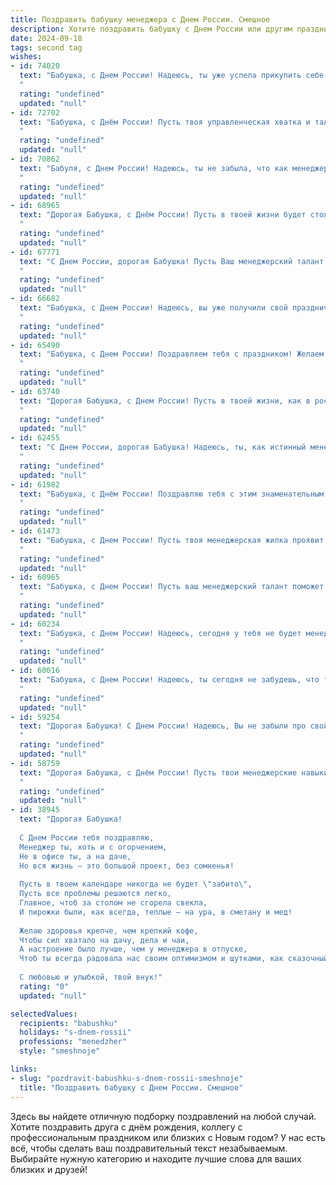 ```yaml
---
title: Поздравить бабушку менеджера с Днем России. Смешное
description: Хотите поздравить бабушку с Днем России или другим праздником? Наш ИИ создаст незабываемое поздравление, а вы обязательно выделитесь среди других.  
date: 2024-09-18
tags: second tag
wishes:
- id: 74020
  text: "Бабушка, с Днем России! Надеюсь, ты уже успела прикупить себе новую шубу - отечественного производства, конечно же! 😉  А ещё, желаю тебе крепкого здоровья, чтобы ты смогла дожить до того момента, когда наша страна станет ещё богаче и мощнее, а менеджеры перестанут бесить! 😂
  "
  rating: "undefined"
  updated: "null"
- id: 72702
  text: "Бабушка, с Днём России! Пусть твоя управленческая хватка и талант менеджера не подведут тебя в выборе самых вкусных пирожков на праздничном столе! 😉
  "
  rating: "undefined"
  updated: "null"
- id: 70862
  text: "Бабуля, с Днем России! Надеюсь, ты не забыла, что как менеджер, сегодня ты должна \"управлять\" своим настроением и держать его на позитиве!
  "
  rating: "undefined"
  updated: "null"
- id: 68965
  text: "Дорогая Бабушка, с Днём России! Пусть в твоей жизни будет столько же позитивных сделок, сколько у тебя было клиентов за всю карьеру менеджера!  😄
  "
  rating: "undefined"
  updated: "null"
- id: 67771
  text: "С Днем России, дорогая Бабушка! Пусть Ваш менеджерский талант проявится в умении с умом распорядиться всеми благами Родины - от внуков до дачных помидоров! 😜
  "
  rating: "undefined"
  updated: "null"
- id: 66682
  text: "Бабушка, с Днем России! Надеюсь, вы уже получили свой праздничный набор: матрёшку, балалайку и бесплатный билет на выступление хореографического ансамбля \"Березка\". А еще, поздравляю с тем, что вы, как опытный менеджер по жизни, успешно управляете собственной страной - семьей! 😄
  "
  rating: "undefined"
  updated: "null"
- id: 65490
  text: "Бабушка, с Днем России! Поздравляем тебя с праздником! Желаем тебе крепкого здоровья, чтобы ты могла управлять своей пенсией как настоящий менеджер - грамотно, эффективно и с максимальной выгодой! 🤣
  "
  rating: "undefined"
  updated: "null"
- id: 63740
  text: "Дорогая Бабушка, с Днем России! Пусть в твоей жизни, как в российской экономике, всегда будут стабильные доходы, а проблемы решаются с такой же эффективностью, как менеджер, управляющий страной! 😜
  "
  rating: "undefined"
  updated: "null"
- id: 62455
  text: "С Днем России, дорогая Бабушка! Надеюсь, ты, как истинный менеджер, подготовила для этой праздничной даты особую скидку на пирожки! 😉
  "
  rating: "undefined"
  updated: "null"
- id: 61982
  text: "Бабушка, с Днём России! Поздравляю тебя с этим знаменательным праздником, который, я думаю, ты, как настоящий менеджер, наверняка отмечаешь составлением плана мероприятий на предстоящую неделю 😎  Желаю тебе крепчайшего здоровья, чтобы ты была в состоянии руководить нашей большой семьёй ещё много лет!
  "
  rating: "undefined"
  updated: "null"
- id: 61473
  text: "Бабушка, с Днем России! Пусть твоя менеджерская жилка проявит себя в управлении страной, а  твоя мудрость и опыт помогут нашим россиянам пройти через любые испытания! 😂🎉
  "
  rating: "undefined"
  updated: "null"
- id: 60965
  text: "Бабушка, с Днем России! Пусть ваш менеджерский талант поможет вам заключить выгодные сделки на скидки в магазинах, а ваша дипломатичность — договориться с внуками о помощи по хозяйству! 😉
  "
  rating: "undefined"
  updated: "null"
- id: 60234
  text: "Бабушка, с Днем России! Надеюсь, сегодня у тебя не будет менеджерского стресса, а только праздничный коктейль из патриотизма и вкусняшек! 😉
  "
  rating: "undefined"
  updated: "null"
- id: 60016
  text: "Бабушка, с Днем России! Надеюсь, ты сегодня не забудешь, что ты — главный менеджер по семейным делам, и твоя стратегия по захвату всех сердец работает безупречно! 😉🎉
  "
  rating: "undefined"
  updated: "null"
- id: 59254
  text: "Дорогая Бабушка! С Днем России! Надеюсь, Вы не забыли про свой план на сегодня: захватить все кондитерские магазины страны и объявить их собственностью русского народа?  😄  Шучу, конечно!  Просто желаю Вам  веселого праздника, отменного настроения и вкусного пирога с триколором! 🇷🇺
  "
  rating: "undefined"
  updated: "null"
- id: 58759
  text: "Дорогая Бабушка, с Днём России! Пусть твои менеджерские навыки всегда работают на тебя, и ты, как настоящий патриот, будешь заключать только выгодные сделки, даже с внуками! 😉
  "
  rating: "undefined"
  updated: "null"
- id: 38945
  text: "Дорогая Бабушка!
  
  С Днем России тебя поздравляю,
  Менеджер ты, хоть и с огорчением,
  Не в офисе ты, а на даче,
  Но вся жизнь — это большой проект, без сомненья!
  
  Пусть в твоем календаре никогда не будет \"забито\",
  Пусть все проблемы решаются легко,
  Главное, чтоб за столом не сгорела свекла,
  И пирожки были, как всегда, теплые — на ура, в сметану и мед!
  
  Желаю здоровья крепче, чем крепкий кофе,
  Чтобы сил хватало на дачу, дела и чаи,
  А настроение было лучше, чем у менеджера в отпуске,
  Чтоб ты всегда радовала нас своим оптимизмом и шутками, как сказочный герой!
  
  С любовью и улыбкой, твой внук!"
  rating: "0"
  updated: "null"

selectedValues:
  recipients: "babushku"
  holidays: "s-dnem-rossii"
  professions: "menedzher"
  style: "smeshnoje"

links:
- slug: "pozdravit-babushku-s-dnem-rossii-smeshnoje"
  title: "Поздравить бабушку с Днем России. Смешное"
---
```


Здесь вы найдете отличную подборку поздравлений на любой случай. 
Хотите поздравить друга с днём рождения, коллегу с профессиональным праздником или близких с Новым годом? У нас есть всё, чтобы сделать ваш поздравительный текст незабываемым. Выбирайте нужную категорию и находите лучшие слова для ваших близких и друзей!
